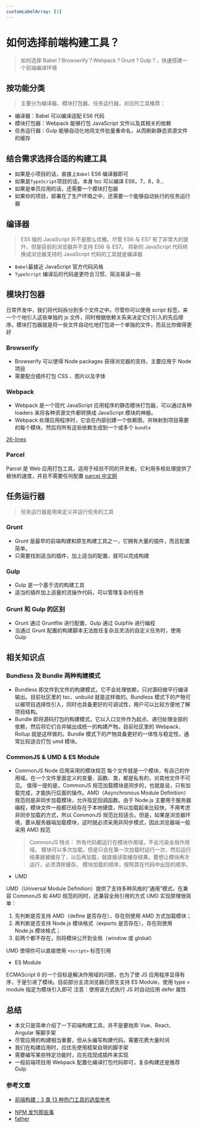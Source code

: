 ```yaml
---
customLabelArray: [1]
---
```


# <Label :level='1'/>如何选择前端构建工具？

> 如何选择 Babel？Browserify？Webpack？Grunt？Gulp？，快速搭建一个前端编译环境

## 按功能分类

> 主要分为编译器、模块打包器、任务运行器，对应的工具推荐：

- 编译器：Babel 可以编译适配 ES6 代码
- 模块打包器：Webpack 能够打包 JavaScript 文件以及其相关的依赖
- 任务运行器：Gulp 能够自动化地将文件批量重命名，从而刷新静态资源文件的缓存

## 结合需求选择合适的构建工具

- 如果是小项目的话，直接上`Babel` ES6 编译器即可
- 如果是`TypeScript`项目的话，本身 tsc 可以编译 ES6，7，8，9...
- 如果是单页应用的话，还需要一个模块打包器
- 如果你的项目，部署在了生产环境之中，还需要一个能够自动执行的任务运行器

## 编译器

> ES5 版的 JavaScript 并不是那么优雅。尽管 ES6 与 ES7 有了非常大的提升，但是目前的浏览器并不支持 ES6 与 ES7。
> 将新的 JavaScript 代码转换成浏览器支持的 JavaScript 代码的工具就是编译器

- `Babel`最接近 JavaScript 官方代码风格
- `TypeScript` 编译后的代码是更符合习惯、简洁易读一些

## 模块打包器

日常开发中，我们将代码拆分到多个文件之中。尽管你可以使用 script 标签，来一个个地引入这些单独的 js 文件，同时根据依赖关系来决定它们引入的先后顺序。模块打包器就是将一些文件自动化地打包进一个单独的文件，而且比你做得更好

### Browserify

- Browserify 可以使得 Node packages 获得浏览器的支持，主要应用于 Node 项目
- 需要配合插件打包 CSS 、图片以及字体

### Webpack

- Webpack 是一个现代 JavaScript 应用程序的静态模块打包器，可以通过各种 loaders 来将各种资源文件都转换成 JavaScript 模块的神器。
- Webpack 处理应用程序时，它会在内部创建一个依赖图，并映射到项目需要的每个模块，然后将所有这些依赖生成到一个或多个 `bundle`

[26-lines](http://jamesknelson.com/webpack-made-simple-build-es6-less-with-autorefresh-in-26-lines/)

### Parcel

Parcel 是 Web 应用打包工具，适用于经验不同的开发者。它利用多核处理提供了极快的速度，并且不需要任何配置
[parcel 中文网](https://parceljs.org/getting_started.html)

## 任务运行器

> 任务运行器是用来定义并运行任务的工具

### Grunt

- Grunt 是最早的前端构建和原生构建工具之一，它拥有大量的插件，而且配置简单。
- 只需要找到适当的插件，加上适当的配置，就可以完成构建

### Gulp

- Gulp 是一个基于流的构建工具
- 适当的插件加上适量的流操作代码，可以管理复杂的任务

### Grunt 和 Gulp 的区别

- Grunt 通过 Gruntfile 进行配置，Gulp 通过 Gulpfile 进行编程
- 当通过 Grunt 配置的构建脚本无法胜任复杂且灵活的自定义任务时，使用 Gulp

## 相关知识点

### Bundless 及 Bundle 两种构建模式

- Bundless 即文件到文件的构建模式，它不会处理依赖，只对源码做平行编译输出。目前社区里的 tsc、unbuild 就是这样做的。Bundless 模式下的产物可以被项目选择性引入，同时也具备更好的可调试性，用户可以比较方便地了解项目结构。
- Bundle 即将源码打包的构建模式，它以入口文件作为起点、递归处理全部的依赖，然后将它们合并输出成统一的构建产物。目前社区里的 Webpack、Rollup 就是这样做的。Bundle 模式下的产物具备更好的一体性与稳定性，通常比较适合打包 umd 模块。

### CommonJS & UMD & ES Module

- CommonJS
  Node 应用采用的模块规范
  每个文件就是一个模块，有自己的作用域。在一个文件里面定义的变量、函数、类，都是私有的，对其他文件不可见。
  值得一提的是，CommonJS 规范加载模块是同步的，也就是说，只有加载完成，才能执行后面的操作。AMD（Asynchronous Module Definition） 规范则是非同步加载模块，允许指定回调函数。由于 Node.js 主要用于服务器编程，模块文件一般都已经存在于本地硬盘，所以加载起来比较快，不用考虑非同步加载的方式，所以 CommonJS 规范比较适合。但是，如果是浏览器环境，要从服务器端加载模块，这时就必须采用非同步模式，因此浏览器端一般采用 AMD 规范

  > CommonJS 特点：
  > 所有代码都运行在模块作用域，不会污染全局作用域。
  > 模块可以多次加载，但是只会在第一次加载时运行一次，然后运行结果就被缓存了，以后再加载，就直接读取缓存结果。要想让模块再次运行，必须清除缓存。
  > 模块加载的顺序，按照其在代码中出现的顺序。

* UMD

UMD（Universal Module Definition）提供了支持多种风格的“通用”模式，在兼容 CommonJS 和 AMD 规范的同时，还兼容全局引用的方式
UMD 实现原理很简单：

1. 先判断是否支持 AMD（define 是否存在），存在则使用 AMD 方式加载模块；
2. 再判断是否支持 Node.js 模块格式（exports 是否存在），存在则使用 Node.js 模块格式；
3. 前两个都不存在，则将模块公开到全局（window 或 global）

UMD 使得你可以直接使用 `<script>` 标签引用

- ES Module

ECMAScript 6 的一个目标是解决作用域的问题，也为了使 JS 应用程序显得有序，于是引进了模块。目前部分主流浏览器已原生支持 ES Module，使用 type = module 指定为模块引入即可
注意：使用该方式执行 JS 时自动应用 defer 属性

## 总结

- 本文只是简单介绍了一下前端构建工具，并不是要抛弃 Vue、React、Angular 等脚手架
- 尽管应用的构建相当重要，但从头编写构建代码，需要花费大量时间
- 我们在构建应用时，应优先使用框架自带的脚手架
- 需要编写某些特定功能时，应先找现成插件来实现
- 一般前端项目用 Webpack 配置化编译打包代码即可，复杂构建还是推荐 Gulp

### 参考文章

- [前端构建：3 类 13 种热门工具的选型参考](https://segmentfault.com/a/1190000017183743)

* [NPM 发包那些事](https://www.pipipi.net/29359.html)
* [father](https://github.com/umijs/father)
